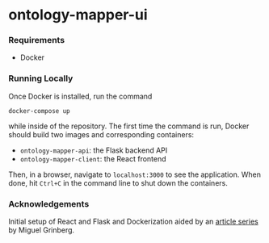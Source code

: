 # ontology-mapper-ui

### Requirements

-   Docker

### Running Locally

Once Docker is installed, run the command

```
docker-compose up
```

while inside of the repository. The first time the command is run, Docker should build two images and corresponding containers:

-   `ontology-mapper-api`: the Flask backend API
-   `ontology-mapper-client`: the React frontend

Then, in a browser, navigate to `localhost:3000` to see the application. When done, hit `Ctrl+C` in the command line to shut down the containers.


### Acknowledgements
Initial setup of React and Flask and Dockerization aided by an [article series](https://blog.miguelgrinberg.com/post/how-to-dockerize-a-react-flask-project) by Miguel Grinberg.

